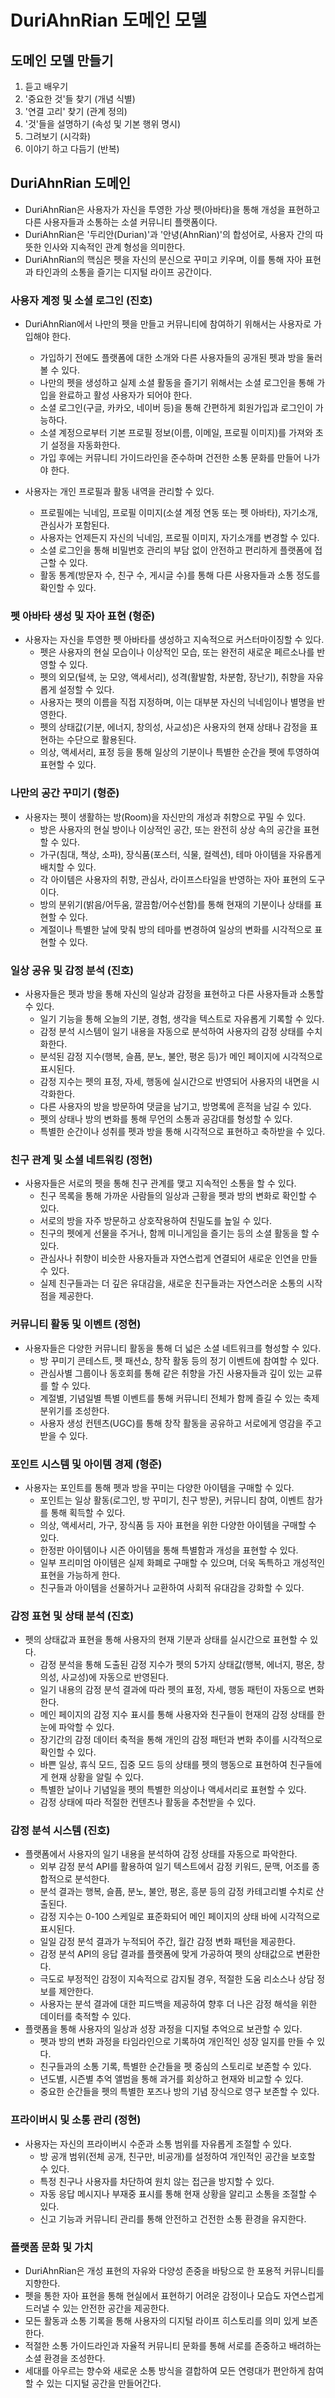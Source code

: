 # DuriAhnRian 도메인 모델

## 도메인 모델 만들기
1. 듣고 배우기
2. '중요한 것'들 찾기 (개념 식별)
3. '연결 고리' 찾기 (관계 정의)
4. '것'들을 설명하기 (속성 및 기본 행위 명시)
5. 그려보기 (시각화)
6. 이야기 하고 다듬기 (반복)

## DuriAhnRian 도메인

- DuriAhnRian은 사용자가 자신을 투영한 가상 펫(아바타)을 통해 개성을 표현하고 다른 사용자들과 소통하는 소셜 커뮤니티 플랫폼이다.
- DuriAhnRian은 '두리안(Durian)'과 '안녕(AhnRian)'의 합성어로, 사용자 간의 따뜻한 인사와 지속적인 관계 형성을 의미한다.
- DuriAhnRian의 핵심은 펫을 자신의 분신으로 꾸미고 키우며, 이를 통해 자아 표현과 타인과의 소통을 즐기는 디지털 라이프 공간이다.

### 사용자 계정 및 소셜 로그인 (진호)
- DuriAhnRian에서 나만의 펫을 만들고 커뮤니티에 참여하기 위해서는 사용자로 가입해야 한다.
    - 가입하기 전에도 플랫폼에 대한 소개와 다른 사용자들의 공개된 펫과 방을 둘러볼 수 있다.
    - 나만의 펫을 생성하고 실제 소셜 활동을 즐기기 위해서는 소셜 로그인을 통해 가입을 완료하고 활성 사용자가 되어야 한다.
    - 소셜 로그인(구글, 카카오, 네이버 등)을 통해 간편하게 회원가입과 로그인이 가능하다.
    - 소셜 계정으로부터 기본 프로필 정보(이름, 이메일, 프로필 이미지)를 가져와 초기 설정을 자동화한다.
    - 가입 후에는 커뮤니티 가이드라인을 준수하며 건전한 소통 문화를 만들어 나가야 한다.

- 사용자는 개인 프로필과 활동 내역을 관리할 수 있다.
    - 프로필에는 닉네임, 프로필 이미지(소셜 계정 연동 또는 펫 아바타), 자기소개, 관심사가 포함된다.
    - 사용자는 언제든지 자신의 닉네임, 프로필 이미지, 자기소개를 변경할 수 있다.
    - 소셜 로그인을 통해 비밀번호 관리의 부담 없이 안전하고 편리하게 플랫폼에 접근할 수 있다.
    - 활동 통계(방문자 수, 친구 수, 게시글 수)를 통해 다른 사용자들과 소통 정도를 확인할 수 있다.

### 펫 아바타 생성 및 자아 표현 (형준)
- 사용자는 자신을 투영한 펫 아바타를 생성하고 지속적으로 커스터마이징할 수 있다.
    - 펫은 사용자의 현실 모습이나 이상적인 모습, 또는 완전히 새로운 페르소나를 반영할 수 있다.
    - 펫의 외모(털색, 눈 모양, 액세서리), 성격(활발함, 차분함, 장난기), 취향을 자유롭게 설정할 수 있다.
    - 사용자는 펫의 이름을 직접 지정하며, 이는 대부분 자신의 닉네임이나 별명을 반영한다.
    - 펫의 상태값(기분, 에너지, 창의성, 사교성)은 사용자의 현재 상태나 감정을 표현하는 수단으로 활용된다.
    - 의상, 액세서리, 표정 등을 통해 일상의 기분이나 특별한 순간을 펫에 투영하여 표현할 수 있다.

### 나만의 공간 꾸미기 (형준)
- 사용자는 펫이 생활하는 방(Room)을 자신만의 개성과 취향으로 꾸밀 수 있다.
    - 방은 사용자의 현실 방이나 이상적인 공간, 또는 완전히 상상 속의 공간을 표현할 수 있다.
    - 가구(침대, 책상, 소파), 장식품(포스터, 식물, 컬렉션), 테마 아이템을 자유롭게 배치할 수 있다.
    - 각 아이템은 사용자의 취향, 관심사, 라이프스타일을 반영하는 자아 표현의 도구이다.
    - 방의 분위기(밝음/어두움, 깔끔함/어수선함)를 통해 현재의 기분이나 상태를 표현할 수 있다.
    - 계절이나 특별한 날에 맞춰 방의 테마를 변경하여 일상의 변화를 시각적으로 표현할 수 있다.

### 일상 공유 및 감정 분석 (진호)
- 사용자들은 펫과 방을 통해 자신의 일상과 감정을 표현하고 다른 사용자들과 소통할 수 있다.
    - 일기 기능을 통해 오늘의 기분, 경험, 생각을 텍스트로 자유롭게 기록할 수 있다.
    - 감정 분석 시스템이 일기 내용을 자동으로 분석하여 사용자의 감정 상태를 수치화한다.
    - 분석된 감정 지수(행복, 슬픔, 분노, 불안, 평온 등)가 메인 페이지에 시각적으로 표시된다.
    - 감정 지수는 펫의 표정, 자세, 행동에 실시간으로 반영되어 사용자의 내면을 시각화한다.
    - 다른 사용자의 방을 방문하여 댓글을 남기고, 방명록에 흔적을 남길 수 있다.
    - 펫의 상태나 방의 변화를 통해 무언의 소통과 공감대를 형성할 수 있다.
    - 특별한 순간이나 성취를 펫과 방을 통해 시각적으로 표현하고 축하받을 수 있다.

### 친구 관계 및 소셜 네트워킹 (정현)
- 사용자들은 서로의 펫을 통해 친구 관계를 맺고 지속적인 소통을 할 수 있다.
    - 친구 목록을 통해 가까운 사람들의 일상과 근황을 펫과 방의 변화로 확인할 수 있다.
    - 서로의 방을 자주 방문하고 상호작용하여 친밀도를 높일 수 있다.
    - 친구의 펫에게 선물을 주거나, 함께 미니게임을 즐기는 등의 소셜 활동을 할 수 있다.
    - 관심사나 취향이 비슷한 사용자들과 자연스럽게 연결되어 새로운 인연을 만들 수 있다.
    - 실제 친구들과는 더 깊은 유대감을, 새로운 친구들과는 자연스러운 소통의 시작점을 제공한다.

### 커뮤니티 활동 및 이벤트 (정현)
- 사용자들은 다양한 커뮤니티 활동을 통해 더 넓은 소셜 네트워크를 형성할 수 있다.
    - 방 꾸미기 콘테스트, 펫 패션쇼, 창작 활동 등의 정기 이벤트에 참여할 수 있다.
    - 관심사별 그룹이나 동호회를 통해 같은 취향을 가진 사용자들과 깊이 있는 교류를 할 수 있다.
    - 계절별, 기념일별 특별 이벤트를 통해 커뮤니티 전체가 함께 즐길 수 있는 축제 분위기를 조성한다.
    - 사용자 생성 컨텐츠(UGC)를 통해 창작 활동을 공유하고 서로에게 영감을 주고받을 수 있다.

### 포인트 시스템 및 아이템 경제 (형준)
- 사용자는 포인트를 통해 펫과 방을 꾸미는 다양한 아이템을 구매할 수 있다.
    - 포인트는 일상 활동(로그인, 방 꾸미기, 친구 방문), 커뮤니티 참여, 이벤트 참가를 통해 획득할 수 있다.
    - 의상, 액세서리, 가구, 장식품 등 자아 표현을 위한 다양한 아이템을 구매할 수 있다.
    - 한정판 아이템이나 시즌 아이템을 통해 특별함과 개성을 표현할 수 있다.
    - 일부 프리미엄 아이템은 실제 화폐로 구매할 수 있으며, 더욱 독특하고 개성적인 표현을 가능하게 한다.
    - 친구들과 아이템을 선물하거나 교환하여 사회적 유대감을 강화할 수 있다.

### 감정 표현 및 상태 분석 (진호)
- 펫의 상태값과 표현을 통해 사용자의 현재 기분과 상태를 실시간으로 표현할 수 있다.
    - 감정 분석을 통해 도출된 감정 지수가 펫의 5가지 상태값(행복, 에너지, 평온, 창의성, 사교성)에 자동으로 반영된다.
    - 일기 내용의 감정 분석 결과에 따라 펫의 표정, 자세, 행동 패턴이 자동으로 변화한다.
    - 메인 페이지의 감정 지수 표시를 통해 사용자와 친구들이 현재의 감정 상태를 한눈에 파악할 수 있다.
    - 장기간의 감정 데이터 축적을 통해 개인의 감정 패턴과 변화 추이를 시각적으로 확인할 수 있다.
    - 바쁜 일상, 휴식 모드, 집중 모드 등의 상태를 펫의 행동으로 표현하여 친구들에게 현재 상황을 알릴 수 있다.
    - 특별한 날이나 기념일을 펫의 특별한 의상이나 액세서리로 표현할 수 있다.
    - 감정 상태에 따라 적절한 컨텐츠나 활동을 추천받을 수 있다.

### 감정 분석 시스템 (진호)
- 플랫폼에서 사용자의 일기 내용을 분석하여 감정 상태를 자동으로 파악한다.
    - 외부 감정 분석 API를 활용하여 일기 텍스트에서 감정 키워드, 문맥, 어조를 종합적으로 분석한다.
    - 분석 결과는 행복, 슬픔, 분노, 불안, 평온, 흥분 등의 감정 카테고리별 수치로 산출된다.
    - 감정 지수는 0-100 스케일로 표준화되어 메인 페이지의 상태 바에 시각적으로 표시된다.
    - 일일 감정 분석 결과가 누적되어 주간, 월간 감정 변화 패턴을 제공한다.
    - 감정 분석 API의 응답 결과를 플랫폼에 맞게 가공하여 펫의 상태값으로 변환한다.
    - 극도로 부정적인 감정이 지속적으로 감지될 경우, 적절한 도움 리소스나 상담 정보를 제안한다.
    - 사용자는 분석 결과에 대한 피드백을 제공하여 향후 더 나은 감정 해석을 위한 데이터를 축적할 수 있다.
- 플랫폼을 통해 사용자의 일상과 성장 과정을 디지털 추억으로 보관할 수 있다.
    - 펫과 방의 변화 과정을 타임라인으로 기록하여 개인적인 성장 일지를 만들 수 있다.
    - 친구들과의 소통 기록, 특별한 순간들을 펫 중심의 스토리로 보존할 수 있다.
    - 년도별, 시즌별 추억 앨범을 통해 과거를 회상하고 현재와 비교할 수 있다.
    - 중요한 순간들을 펫의 특별한 포즈나 방의 기념 장식으로 영구 보존할 수 있다.

### 프라이버시 및 소통 관리 (정현)
- 사용자는 자신의 프라이버시 수준과 소통 범위를 자유롭게 조절할 수 있다.
    - 방 공개 범위(전체 공개, 친구만, 비공개)를 설정하여 개인적인 공간을 보호할 수 있다.
    - 특정 친구나 사용자를 차단하여 원치 않는 접근을 방지할 수 있다.
    - 자동 응답 메시지나 부재중 표시를 통해 현재 상황을 알리고 소통을 조절할 수 있다.
    - 신고 기능과 커뮤니티 관리를 통해 안전하고 건전한 소통 환경을 유지한다.

### 플랫폼 문화 및 가치
- DuriAhnRian은 개성 표현의 자유와 다양성 존중을 바탕으로 한 포용적 커뮤니티를 지향한다.
- 펫을 통한 자아 표현을 통해 현실에서 표현하기 어려운 감정이나 모습도 자연스럽게 드러낼 수 있는 안전한 공간을 제공한다.
- 모든 활동과 소통 기록을 통해 사용자의 디지털 라이프 히스토리를 의미 있게 보존한다.
- 적절한 소통 가이드라인과 자율적 커뮤니티 문화를 통해 서로를 존중하고 배려하는 소셜 환경을 조성한다.
- 세대를 아우르는 향수와 새로운 소통 방식을 결합하여 모든 연령대가 편안하게 참여할 수 있는 디지털 공간을 만들어간다.